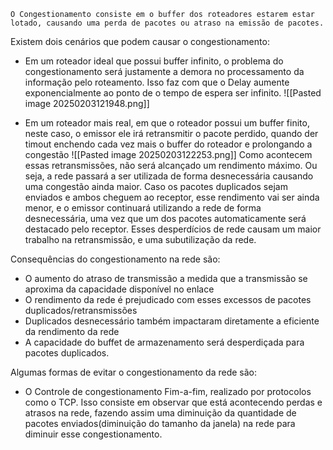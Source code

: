 	O Congestionamento consiste em o buffer dos roteadores estarem estar lotado, causando uma perda de pacotes ou atraso na emissão de pacotes.

Existem dois cenários que podem causar o congestionamento:
* Em um roteador ideal que possui buffer infinito, o problema do congestionamento será justamente a demora no processamento da informação pelo roteamento. Isso faz com que o Delay aumente exponencialmente ao ponto de o tempo de espera ser infinito.
	![[Pasted image 20250203121948.png]]

* Em um roteador mais real, em que o roteador possui um buffer finito, neste caso, o emissor ele irá retransmitir o pacote perdido, quando der timout enchendo cada vez mais o buffer do roteador e prolongando a congestão
	![[Pasted image 20250203122253.png]]
	Como acontecem essas retransmissões, não será alcançado um rendimento máximo. Ou seja, a rede passará a ser utilizada de forma desnecessária causando uma congestão ainda maior.
	Caso os pacotes duplicados sejam enviados e ambos cheguem ao receptor, esse rendimento vai ser ainda menor, e o emissor continuará utilizando a rede de forma desnecessária, uma vez que um dos pacotes automaticamente será destacado pelo receptor.
	Esses desperdícios de rede causam um maior trabalho na retransmissão, e uma subutilização da rede.

 Consequências do congestionamento na rede são:
 * O aumento do atraso de transmissão a medida que a transmissão se aproxima da capacidade disponível no enlace
 * O rendimento da rede é prejudicado com esses excessos de pacotes duplicados/retransmissões
 * Duplicados desnecessário também impactaram diretamente a eficiente da rendimento da rede
 * A capacidade do buffet de armazenamento será desperdiçada para pacotes duplicados.

Algumas formas de evitar o congestionamento da rede são:
* O Controle de congestionamento Fim-a-fim, realizado por protocolos como o TCP. Isso consiste em observar que está acontecendo perdas e atrasos na rede, fazendo assim uma diminuição da quantidade de pacotes enviados(diminuição do tamanho da janela) na rede para diminuir esse congestionamento.